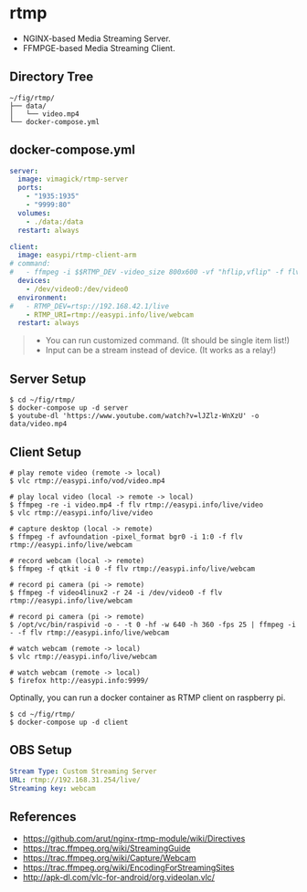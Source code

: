 rtmp
====

- NGINX-based Media Streaming Server.
- FFMPGE-based Media Streaming Client.

## Directory Tree

```
~/fig/rtmp/
├── data/
│   └── video.mp4
└── docker-compose.yml
```

## docker-compose.yml

```yaml
server:
  image: vimagick/rtmp-server
  ports:
    - "1935:1935"
    - "9999:80"
  volumes:
    - ./data:/data
  restart: always

client:
  image: easypi/rtmp-client-arm
# command:
#   - ffmpeg -i $$RTMP_DEV -video_size 800x600 -vf "hflip,vflip" -f flv $$RTMP_URI
  devices:
    - /dev/video0:/dev/video0
  environment:
#   - RTMP_DEV=rtsp://192.168.42.1/live
    - RTMP_URI=rtmp://easypi.info/live/webcam
  restart: always
```

> - You can run customized command. (It should be single item list!)
> - Input can be a stream instead of device. (It works as a relay!)

## Server Setup

```
$ cd ~/fig/rtmp/
$ docker-compose up -d server
$ youtube-dl 'https://www.youtube.com/watch?v=lJZlz-WnXzU' -o data/video.mp4
```

## Client Setup

```
# play remote video (remote -> local)
$ vlc rtmp://easypi.info/vod/video.mp4

# play local video (local -> remote -> local)
$ ffmpeg -re -i video.mp4 -f flv rtmp://easypi.info/live/video
$ vlc rtmp://easypi.info/live/video

# capture desktop (local -> remote)
$ ffmpeg -f avfoundation -pixel_format bgr0 -i 1:0 -f flv rtmp://easypi.info/live/webcam

# record webcam (local -> remote)
$ ffmpeg -f qtkit -i 0 -f flv rtmp://easypi.info/live/webcam

# record pi camera (pi -> remote)
$ ffmpeg -f video4linux2 -r 24 -i /dev/video0 -f flv rtmp://easypi.info/live/webcam

# record pi camera (pi -> remote)
$ /opt/vc/bin/raspivid -o - -t 0 -hf -w 640 -h 360 -fps 25 | ffmpeg -i - -f flv rtmp://easypi.info/live/webcam

# watch webcam (remote -> local)
$ vlc rtmp://easypi.info/live/webcam

# watch webcam (remote -> local)
$ firefox http://easypi.info:9999/
```

Optinally, you can run a docker container as RTMP client on raspberry pi.

```
$ cd ~/fig/rtmp/
$ docker-compose up -d client
```

## OBS Setup

```yaml
Stream Type: Custom Streaming Server
URL: rtmp://192.168.31.254/live/
Streaming key: webcam
```

## References

- https://github.com/arut/nginx-rtmp-module/wiki/Directives
- https://trac.ffmpeg.org/wiki/StreamingGuide
- https://trac.ffmpeg.org/wiki/Capture/Webcam
- https://trac.ffmpeg.org/wiki/EncodingForStreamingSites
- http://apk-dl.com/vlc-for-android/org.videolan.vlc/
